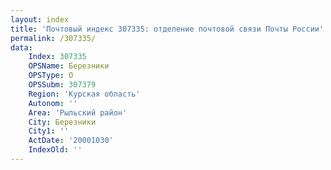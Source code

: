 ```yaml
---
layout: index
title: 'Почтовый индекс 307335: отделение почтовой связи Почты России'
permalink: /307335/
data:
    Index: 307335
    OPSName: Березники
    OPSType: О
    OPSSubm: 307379
    Region: 'Курская область'
    Autonom: ''
    Area: 'Рыльский район'
    City: Березники
    City1: ''
    ActDate: '20001030'
    IndexOld: ''
---
```

